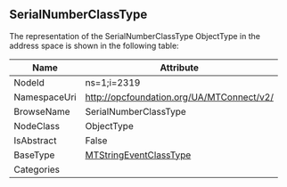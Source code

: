 <!-- objecttype -->
## SerialNumberClassType
  
<!-- end of text -->
The representation of the SerialNumberClassType ObjectType in the address space is shown in the following table:  

|Name|Attribute|
|---|---|
|NodeId|ns=1;i=2319|
|NamespaceUri|http://opcfoundation.org/UA/MTConnect/v2/|
|BrowseName|SerialNumberClassType|
|NodeClass|ObjectType|
|IsAbstract|False|
|BaseType|[MTStringEventClassType](../../ObjectTypes/MTStringEventClassType/readme.md)|
|Categories||


